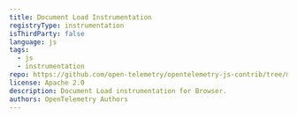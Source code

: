 ```yaml
---
title: Document Load Instrumentation
registryType: instrumentation
isThirdParty: false
language: js
tags:
  - js
  - instrumentation
repo: https://github.com/open-telemetry/opentelemetry-js-contrib/tree/main/plugins/web/opentelemetry-instrumentation-document-load
license: Apache 2.0
description: Document Load instrumentation for Browser.
authors: OpenTelemetry Authors
---
```

